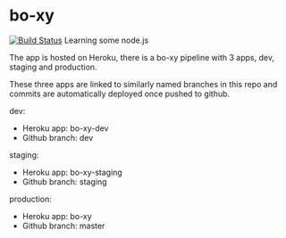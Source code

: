 # bo-xy
[![Build Status](https://travis-ci.org/Thomas-Elder/bo-xy.svg?branch=master)](https://travis-ci.org/Thomas-Elder/bo-xy)
Learning some node.js

The app is hosted on Heroku, there is a bo-xy pipeline with 3 apps, dev, staging and production.

These three apps are linked to similarly named branches in this repo and commits are automatically deployed once pushed to github.

dev:
* Heroku app: bo-xy-dev
* Github branch: dev

staging:
* Heroku app: bo-xy-staging
* Github branch: staging

production:
* Heroku app: bo-xy
* Github branch: master
